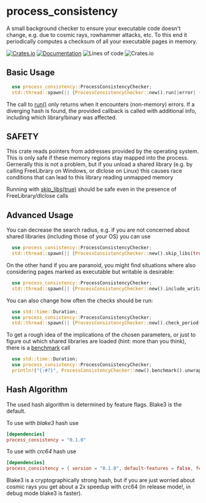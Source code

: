 # process_consistency

A small background checker to ensure your executable code doesn't change, e.g. due to cosmic rays, rowhammer attacks, etc.
To this end it periodically computes a checksum of all your executable pages in memory.

[![Crates.io](https://img.shields.io/crates/v/process_consistency)](https://crates.io/crates/process_consistency)
[![Documentation](https://docs.rs/process_consistency/badge.svg)](https://docs.rs/process_consistency)
![Lines of code](https://img.shields.io/tokei/lines/github/leofidus/process_consistency)
![Crates.io](https://img.shields.io/crates/l/process_consistency)


## Basic Usage

```rust
  use process_consistency::ProcessConsistencyChecker;
  std::thread::spawn(|| {ProcessConsistencyChecker::new().run(|error| {panic!("Memory Error: {:#?}", &error)}).unwrap()});
```

The call to [run()](ProcessConsistencyChecker::run) only returns when it encounters (non-memory) errors. If a diverging hash
is found, the provided callback is called with additional info, including which library/binary was affected.

## SAFETY

This crate reads pointers from addresses provided by the operating system. This is only safe if these memory regions stay mapped into the process.
Gernerally this is not a problem, but if you unload a shared library (e.g. by calling FreeLibrary on Windows, or dlclose on Linux) this causes
race conditions that can lead to this library reading unmapped memory

Running with [skip_libs(true)](ProcessConsistencyChecker::skip_libs) should be safe even in the presence of FreeLibrary/dlclose calls

## Advanced Usage

You can decrease the search radius, e.g. if you are not concerned about shared libraries (including those of your OS) you can use

```rust
  use process_consistency::ProcessConsistencyChecker;
  std::thread::spawn(|| {ProcessConsistencyChecker::new().skip_libs(true).search_once(true).run(|error| {panic!("Memory Error: {:#?}", &error)}).unwrap()});
```

On the other hand if you are paranoid, you might find situations where also considering pages marked as executable but writable is desirable:

```rust
  use process_consistency::ProcessConsistencyChecker;
  std::thread::spawn(|| {ProcessConsistencyChecker::new().include_writable_code(true).run(|error| {panic!("Memory Error: {:#?}", &error)}).unwrap()});
```

You can also change how often the checks should be run:

```rust
  use std::time::Duration;
  use process_consistency::ProcessConsistencyChecker;
  std::thread::spawn(|| {ProcessConsistencyChecker::new().check_period(Duration::from_secs(60)).run(|error| {panic!("Memory Error: {:#?}", &error)}).unwrap()});
```

To get a rough idea of the implications of the chosen parameters, or just to figure out which shared libraries are loaded (hint: more than you think), there is a [benchmark](ProcessConsistencyChecker::benchmark) call

```rust
  use std::time::Duration;
  use process_consistency::ProcessConsistencyChecker;
  println!("{:#?}", ProcessConsistencyChecker::new().benchmark().unwrap());
```


## Hash Algorithm

 The used hash algorithm is determined by feature flags. Blake3 is the default.

To use with *blake3* hash use
```toml
[dependencies]
process_consistency = "0.1.0"
```

To use with *crc64* hash use
```toml
[dependencies]
process_consistency = { version = "0.1.0", default-features = false, features = ["crc64"] }
```

Blake3 is a cryptographically strong hash, but if you are just worried about cosmic rays you get about a 2x speedup with
crc64 (in release mode!, in debug mode blake3 is faster).
